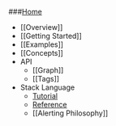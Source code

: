 ###[Home](Home)
* [[Overview]]
* [[Getting Started]]
* [[Examples]]
* [[Concepts]]
* API
  * [[Graph]]
  * [[Tags]]
* Stack Language
  * [Tutorial](Stack-Language)
  * [Reference](Stack-Language-Reference)
  * [[Alerting Philosophy]]
